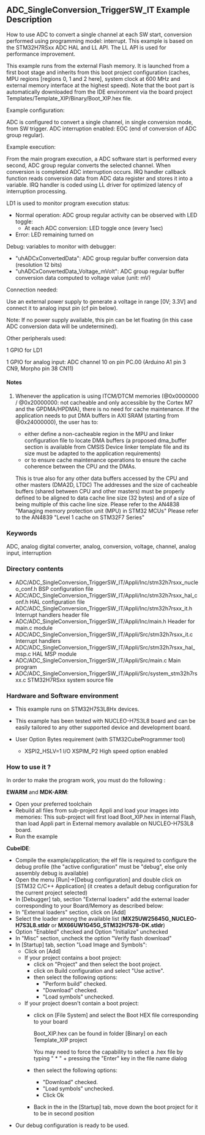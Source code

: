 ## <b>ADC_SingleConversion_TriggerSW_IT Example Description</b>

How to use ADC to convert a single channel at each SW start,
conversion performed using programming model: interrupt.
This example is based on the STM32H7RSxx ADC HAL and LL API.
The LL API is used for performance improvement.

This example runs from the external Flash memory. It is launched from a first boot stage and inherits from this boot project
configuration (caches, MPU regions [regions 0, 1 and 2 here], system clock at 600 MHz and external memory interface at the highest speed).
Note that the boot part is automatically downloaded from the IDE environment via the board project Templates/Template_XIP/Binary/Boot_XIP.hex file.

Example configuration:

ADC is configured to convert a single channel, in single conversion mode,
from SW trigger.
ADC interruption enabled: EOC (end of conversion of ADC group regular).

Example execution:

From the main program execution, a ADC software start is performed
every second, ADC group regular converts the selected channel.
When conversion is completed ADC interruption occurs.
IRQ handler callback function reads conversion data from ADC data register
and stores it into a variable.
IRQ handler is coded using LL driver for optimized latency of interruption
processing.

LD1 is used to monitor program execution status:

- Normal operation: ADC group regular activity can be observed with LED toggle:
  - At each ADC conversion: LED toggle once (every 1sec)
- Error: LED remaining turned on

Debug: variables to monitor with debugger:

- "uhADCxConvertedData": ADC group regular buffer conversion data (resolution 12 bits)
- "uhADCxConvertedData_Voltage_mVolt": ADC group regular buffer conversion data computed to voltage value (unit: mV)

Connection needed:

Use an external power supply to generate a voltage in range [0V; 3.3V]
and connect it to analog input pin (cf pin below).

Note: If no power supply available, this pin can be let floating (in this case
      ADC conversion data will be undetermined).

Other peripherals used:

  1 GPIO for LD1

  1 GPIO for analog input: ADC channel 10 on pin PC.00 (Arduino A1 pin 3 CN9, Morpho pin 38 CN11)


#### <b>Notes</b>

 1. Whenever the application is using ITCM/DTCM memories (@0x0000000 / @0x20000000: not cacheable and only accessible
    by the Cortex M7 and the GPDMA/HPDMA), there is no need for cache maintenance.
    If the application needs to put DMA buffers in AXI SRAM (starting from @0x24000000), the user has to:
    - either define a non-cacheable region in the MPU and linker configuration file to locate DMA buffers
      (a proposed dma_buffer section is available from CMSIS Device linker template file and its size must
      be adapted to the application requirements)
    - or to ensure cache maintenance operations to ensure the cache coherence between the CPU and the DMAs.
    
	This is true also for any other data buffers accessed by the CPU and other masters (DMA2D, LTDC)
    The addresses and the size of cacheable buffers (shared between CPU and other masters)
    must be properly defined to be aligned to data cache line size (32 bytes) and of a size of being multiple
    of this cache line size.
    Please refer to the AN4838 "Managing memory protection unit (MPU) in STM32 MCUs"
    Please refer to the AN4839 "Level 1 cache on STM32F7 Series"


### <b>Keywords</b>

ADC, analog digital converter, analog, conversion, voltage, channel, analog input, interruption

### <b>Directory contents</b>

  - ADC/ADC_SingleConversion_TriggerSW_IT/Appli/Inc/stm32h7rsxx_nucleo_conf.h     BSP configuration file
  - ADC/ADC_SingleConversion_TriggerSW_IT/Appli/Inc/stm32h7rsxx_hal_conf.h    HAL configuration file
  - ADC/ADC_SingleConversion_TriggerSW_IT/Appli/Inc/stm32h7rsxx_it.h          Interrupt handlers header file
  - ADC/ADC_SingleConversion_TriggerSW_IT/Appli/Inc/main.h                  Header for main.c module
  - ADC/ADC_SingleConversion_TriggerSW_IT/Appli/Src/stm32h7rsxx_it.c          Interrupt handlers
  - ADC/ADC_SingleConversion_TriggerSW_IT/Appli/Src/stm32h7rsxx_hal_msp.c     HAL MSP module
  - ADC/ADC_SingleConversion_TriggerSW_IT/Appli/Src/main.c                  Main program
  - ADC/ADC_SingleConversion_TriggerSW_IT/Appli/Src/system_stm32h7rsxx.c      STM32H7RSxx system source file


### <b>Hardware and Software environment</b>

  - This example runs on STM32H7S3L8Hx devices.

  - This example has been tested with NUCLEO-H7S3L8 board and can be
    easily tailored to any other supported device and development board.

  - User Option Bytes requirement (with STM32CubeProgrammer tool)

    - XSPI2_HSLV=1     I/O XSPIM_P2 High speed option enabled

### <b>How to use it ?</b>

In order to make the program work, you must do the following :

**EWARM** and **MDK-ARM**:

 - Open your preferred toolchain
 - Rebuild all files from sub-project Appli and load your images into memories: This sub-project will first load Boot_XIP.hex in internal Flash,
   than load Appli part in External memory available on NUCLEO-H7S3L8 board.
 - Run the example

**CubeIDE**:

 - Compile the example/application; the elf file is required to configure the debug profile (the "active configuration" must be "debug", else only assembly debug is available)
 - Open the menu [Run]->[Debug configuration] and double click on  [STM32 C/C++ Application] (it creates a default debug configuration for the current project selected)
 - In [Debugger] tab, section "External  loaders" add the external loader corresponding to your Board/Memory as described below:
 - In "External loaders" section, click on [Add]
 - Select the loader among the available list (**MX25UW25645G_NUCLEO-H7S3L8.stldr** or **MX66UW1G45G_STM32H7S78-DK.stldr**)
 - Option "Enabled" checked and Option "Initialize" unchecked
 - In "Misc" section, uncheck the option "Verify flash download"
 - In [Startup] tab, section "Load Image and Symbols":
   - Click on [Add]
   - If your project contains a boot project:
     - click on "Project" and then select the boot project.
     - click on Build configuration and select "Use active".
     - then select the following options:
       - "Perform build" checked.
       - "Download" checked.
       - "Load symbols" unchecked.
   - If your project doesn't contain a boot project:
     - click on [File System] and select the Boot HEX file corresponding to your board

        Boot_XIP.hex can be found in folder [Binary] on each Template_XIP project

        You may need to force the capability to select a .hex file by typing " * " + pressing the "Enter" key in the file name dialog

     - then select the following options:
       - "Download"      checked.
       - "Load symbols" unchecked.
       - Click Ok
     - Back in the in the [Startup] tab, move down the boot project for it to be in second position
 - Our debug configuration is ready to be used.